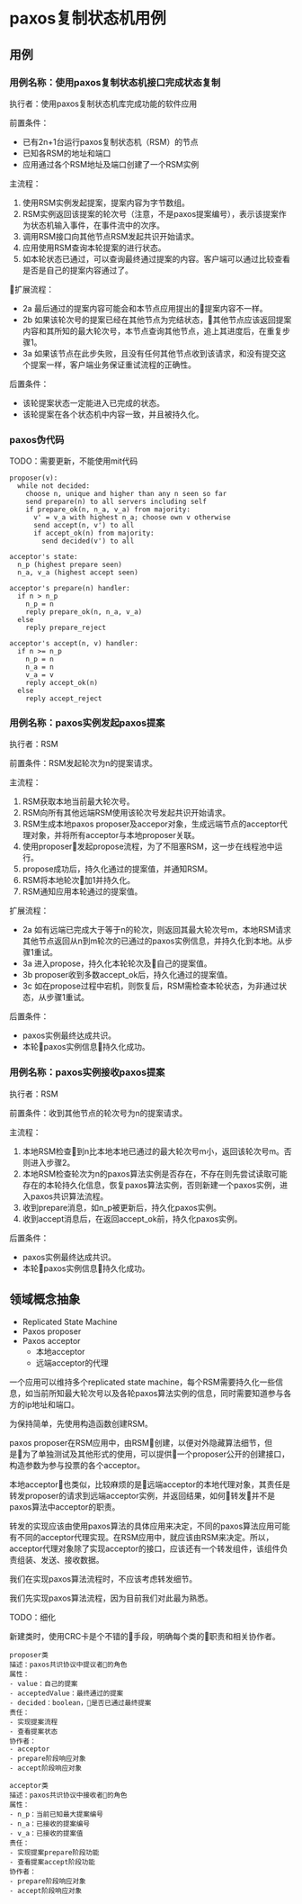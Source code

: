 # paxos复制状态机用例
## 用例
### 用例名称：使用paxos复制状态机接口完成状态复制
执行者：使用paxos复制状态机库完成功能的软件应用

前置条件：
- 已有2n+1台运行paxos复制状态机（RSM）的节点
- 已知各RSM的地址和端口
- 应用通过各个RSM地址及端口创建了一个RSM实例

主流程：
1. 使用RSM实例发起提案，提案内容为字节数组。
2. RSM实例返回该提案的轮次号（注意，不是paxos提案编号），表示该提案作为状态机输入事件，在事件流中的次序。
3. 调用RSM接口向其他节点RSM发起共识开始请求。
4. 应用使用RSM查询本轮提案的进行状态。
5. 如本轮状态已通过，可以查询最终通过提案的内容。客户端可以通过比较查看是否是自己的提案内容通过了。

扩展流程：
- 2a 最后通过的提案内容可能会和本节点应用提出的提案内容不一样。
- 2b 如果该轮次号的提案已经在其他节点为完结状态，其他节点应该返回提案内容和其所知的最大轮次号，本节点查询其他节点，追上其进度后，在重复步骤1。
- 3a 如果该节点在此步失败，且没有任何其他节点收到该请求，和没有提交这个提案一样，客户端业务保证重试流程的正确性。

后置条件：
- 该轮提案状态一定能进入已完成的状态。
- 该轮提案在各个状态机中内容一致，并且被持久化。

### paxos伪代码
TODO：需要更新，不能使用mit代码
```
proposer(v):
  while not decided:
    choose n, unique and higher than any n seen so far
    send prepare(n) to all servers including self
    if prepare_ok(n, n_a, v_a) from majority:
      v' = v_a with highest n_a; choose own v otherwise
      send accept(n, v') to all
      if accept_ok(n) from majority:
        send decided(v') to all

acceptor's state:
  n_p (highest prepare seen)
  n_a, v_a (highest accept seen)

acceptor's prepare(n) handler:
  if n > n_p
    n_p = n
    reply prepare_ok(n, n_a, v_a)
  else
    reply prepare_reject

acceptor's accept(n, v) handler:
  if n >= n_p
    n_p = n
    n_a = n
    v_a = v
    reply accept_ok(n)
  else
    reply accept_reject
```

### 用例名称：paxos实例发起paxos提案
执行者：RSM

前置条件：RSM发起轮次为n的提案请求。

主流程：
1. RSM获取本地当前最大轮次号。
2. RSM向所有其他远端RSM使用该轮次号发起共识开始请求。
3. RSM生成本地paxos proposer及accepor对象，生成远端节点的acceptor代理对象，并将所有acceptor与本地proposer关联。
4. 使用proposer发起propose流程，为了不阻塞RSM，这一步在线程池中运行。
5. propose成功后，持久化通过的提案值，并通知RSM。
6. RSM将本地轮次加1并持久化。
7. RSM通知应用本轮通过的提案值。

扩展流程：
- 2a 如有远端已完成大于等于n的轮次，则返回其最大轮次号m，本地RSM请求其他节点返回从n到m轮次的已通过的paxos实例信息，并持久化到本地。从步骤1重试。
- 3a 进入propose，持久化本轮轮次及自己的提案值。
- 3b proposer收到多数accept_ok后，持久化通过的提案值。
- 3c 如在propose过程中宕机，则恢复后，RSM需检查本轮状态，为非通过状态，从步骤1重试。

后置条件：
- paxos实例最终达成共识。
- 本轮paxos实例信息持久化成功。

### 用例名称：paxos实例接收paxos提案
执行者：RSM

前置条件：收到其他节点的轮次号为n的提案请求。

主流程：
1. 本地RSM检查到n比本地本地已通过的最大轮次号m小，返回该轮次号m。否则进入步骤2。
2. 本地RSM检查轮次为n的paxos算法实例是否存在，不存在则先尝试读取可能存在的本轮持久化信息，恢复paxos算法实例，否则新建一个paxos实例，进入paxos共识算法流程。
3. 收到prepare消息，如n_p被更新后，持久化paxos实例。
4. 收到accept消息后，在返回accept_ok前，持久化paxos实例。

后置条件：
- paxos实例最终达成共识。
- 本轮paxos实例信息持久化成功。

## 领域概念抽象
- Replicated State Machine
- Paxos proposer
- Paxos acceptor
  - 本地acceptor
  - 远端acceptor的代理

一个应用可以维持多个replicated state machine，每个RSM需要持久化一些信息，如当前所知最大轮次号以及各轮paxos算法实例的信息，同时需要知道参与各方的ip地址和端口。

为保持简单，先使用构造函数创建RSM。

paxos proposer在RSM应用中，由RSM创建，以便对外隐藏算法细节，但是为了单独测试及其他形式的使用，可以提供一个proposer公开的创建接口，构造参数为参与投票的各个acceptor。

本地acceptor也类似，比较麻烦的是远端acceptor的本地代理对象，其责任是转发proposer的请求到远端acceptor实例，并返回结果，如何转发并不是paxos算法中acceptor的职责。

转发的实现应该由使用paxos算法的具体应用来决定，不同的paxos算法应用可能有不同的acceptor代理实现。在RSM应用中，就应该由RSM来决定。所以，acceptor代理对象除了实现acceptor的接口，应该还有一个转发组件，该组件负责组装、发送、接收数据。

我们在实现paxos算法流程时，不应该考虑转发细节。

我们先实现paxos算法流程，因为目前我们对此最为熟悉。

TODO：细化

新建类时，使用CRC卡是个不错的手段，明确每个类的职责和相关协作者。

```
proposer类
描述：paxos共识协议中提议者的角色
属性：
- value：自己的提案
- acceptedValue：最终通过的提案
- decided：boolean，是否已通过最终提案
责任：
- 实现提案流程
- 查看提案状态
协作者：
- acceptor
- prepare阶段响应对象
- accept阶段响应对象
```

```
acceptor类
描述：paxos共识协议中接收者的角色
属性：
- n_p：当前已知最大提案编号
- n_a：已接收的提案编号
- v_a：已接收的提案值
责任：
- 实现提案prepare阶段功能
- 查看提案accept阶段功能
协作者：
- prepare阶段响应对象
- accept阶段响应对象
```